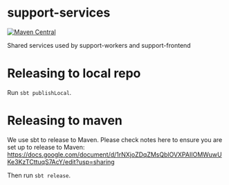 # support-services

[![Maven Central](https://maven-badges.herokuapp.com/maven-central/com.gu/support-services_2.12/badge.svg)](https://maven-badges.herokuapp.com/maven-central/com.gu/support-services_2.12)

Shared services used by support-workers and support-frontend

Releasing to local repo
==================

Run `sbt publishLocal`.


Releasing to maven
==================

We use sbt to release to Maven. Please check notes here to ensure you are set up to release to Maven:
https://docs.google.com/document/d/1rNXjoZDqZMsQblOVXPAIIOMWuwUKe3KzTCttuqS7AcY/edit?usp=sharing

Then run `sbt release`.
